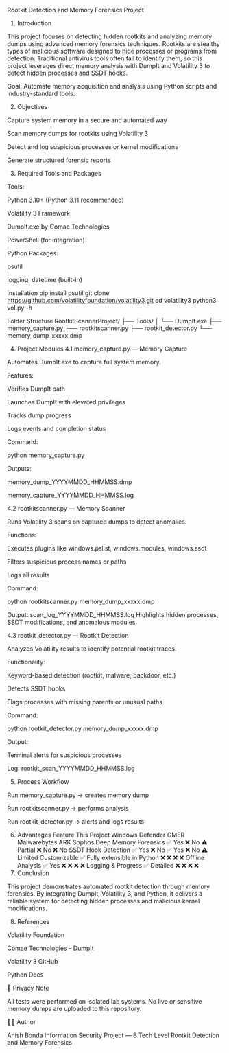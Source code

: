 Rootkit Detection and Memory Forensics Project
1. Introduction

This project focuses on detecting hidden rootkits and analyzing memory dumps using advanced memory forensics techniques.
Rootkits are stealthy types of malicious software designed to hide processes or programs from detection.
Traditional antivirus tools often fail to identify them, so this project leverages direct memory analysis with DumpIt and Volatility 3 to detect hidden processes and SSDT hooks.

Goal: Automate memory acquisition and analysis using Python scripts and industry-standard tools.

2. Objectives

Capture system memory in a secure and automated way

Scan memory dumps for rootkits using Volatility 3

Detect and log suspicious processes or kernel modifications

Generate structured forensic reports

3. Required Tools and Packages

Tools:

Python 3.10+ (Python 3.11 recommended)

Volatility 3 Framework

DumpIt.exe by Comae Technologies

PowerShell (for integration)

Python Packages:

psutil

logging, datetime (built-in)

Installation
pip install psutil
git clone https://github.com/volatilityfoundation/volatility3.git
cd volatility3
python3 vol.py -h

Folder Structure
RootkitScannerProject/
├── Tools/
│   └── DumpIt.exe
├── memory_capture.py
├── rootkitscanner.py
├── rootkit_detector.py
└── memory_dump_xxxxx.dmp

4. Project Modules
4.1 memory_capture.py — Memory Capture

Automates DumpIt.exe to capture full system memory.

Features:

Verifies DumpIt path

Launches DumpIt with elevated privileges

Tracks dump progress

Logs events and completion status

Command:

python memory_capture.py


Outputs:

memory_dump_YYYYMMDD_HHMMSS.dmp

memory_capture_YYYYMMDD_HHMMSS.log

4.2 rootkitscanner.py — Memory Scanner

Runs Volatility 3 scans on captured dumps to detect anomalies.

Functions:

Executes plugins like windows.pslist, windows.modules, windows.ssdt

Filters suspicious process names or paths

Logs all results

Command:

python rootkitscanner.py memory_dump_xxxxx.dmp


Output:
scan_log_YYYYMMDD_HHMMSS.log
Highlights hidden processes, SSDT modifications, and anomalous modules.

4.3 rootkit_detector.py — Rootkit Detection

Analyzes Volatility results to identify potential rootkit traces.

Functionality:

Keyword-based detection (rootkit, malware, backdoor, etc.)

Detects SSDT hooks

Flags processes with missing parents or unusual paths

Command:

python rootkit_detector.py memory_dump_xxxxx.dmp


Output:

Terminal alerts for suspicious processes

Log: rootkit_scan_YYYYMMDD_HHMMSS.log

5. Process Workflow

Run memory_capture.py → creates memory dump

Run rootkitscanner.py → performs analysis

Run rootkit_detector.py → alerts and logs results

6. Advantages
Feature	This Project	Windows Defender	GMER	Malwarebytes ARK	Sophos
Deep Memory Forensics	✅ Yes	❌ No	⚠️ Partial	❌ No	❌ No
SSDT Hook Detection	✅ Yes	❌ No	✅ Yes	❌ No	⚠️ Limited
Customizable	✅ Fully extensible in Python	❌	❌	❌	❌
Offline Analysis	✅ Yes	❌	❌	❌	❌
Logging & Progress	✅ Detailed	❌	❌	❌	❌
7. Conclusion

This project demonstrates automated rootkit detection through memory forensics.
By integrating DumpIt, Volatility 3, and Python, it delivers a reliable system for detecting hidden processes and malicious kernel modifications.

8. References

Volatility Foundation

Comae Technologies – DumpIt

Volatility 3 GitHub

Python Docs

🔐 Privacy Note

All tests were performed on isolated lab systems.
No live or sensitive memory dumps are uploaded to this repository.

🧑‍💻 Author

Anish Bonda
Information Security Project — B.Tech Level
Rootkit Detection and Memory Forensics
